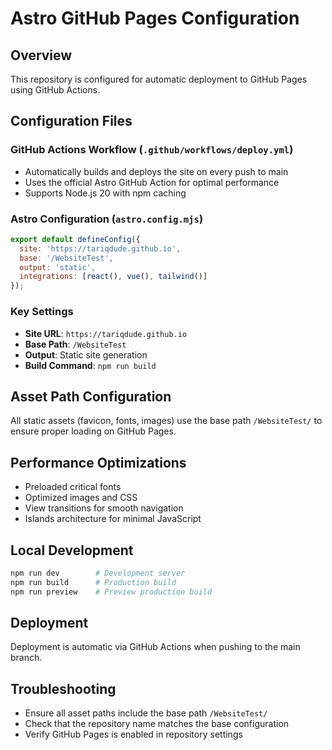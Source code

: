 # Astro GitHub Pages Configuration

## Overview
This repository is configured for automatic deployment to GitHub Pages using GitHub Actions.

## Configuration Files

### GitHub Actions Workflow (`.github/workflows/deploy.yml`)
- Automatically builds and deploys the site on every push to main
- Uses the official Astro GitHub Action for optimal performance
- Supports Node.js 20 with npm caching

### Astro Configuration (`astro.config.mjs`)
```javascript
export default defineConfig({
  site: 'https://tariqdude.github.io',
  base: '/WebsiteTest',
  output: 'static',
  integrations: [react(), vue(), tailwind()]
});
```

### Key Settings
- **Site URL**: `https://tariqdude.github.io`
- **Base Path**: `/WebsiteTest`
- **Output**: Static site generation
- **Build Command**: `npm run build`

## Asset Path Configuration
All static assets (favicon, fonts, images) use the base path `/WebsiteTest/` to ensure proper loading on GitHub Pages.

## Performance Optimizations
- Preloaded critical fonts
- Optimized images and CSS
- View transitions for smooth navigation
- Islands architecture for minimal JavaScript

## Local Development
```bash
npm run dev        # Development server
npm run build      # Production build
npm run preview    # Preview production build
```

## Deployment
Deployment is automatic via GitHub Actions when pushing to the main branch.

## Troubleshooting
- Ensure all asset paths include the base path `/WebsiteTest/`
- Check that the repository name matches the base configuration
- Verify GitHub Pages is enabled in repository settings
